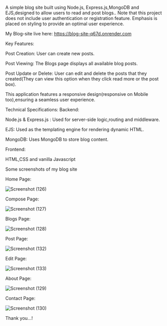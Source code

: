 A simple blog site built using Node.js, Express.js,MongoDB and EJS,designed to allow users to read and post blogs.. Note that this project does not include user authentication or registration feature. Emphasis is placed on styling to provide an optimal user experience.

My Blog-site live here: https://blog-site-q67d.onrender.com

Key Features:

Post Creation: User can create new posts.

Post Viewing: The Blogs page displays all available blog posts.

Post Update or Delete: User can edit and delete the posts that they created(They can view this option when they click read more or the post box).

This application features a responsive design(responsive on Mobile too),ensuring a seamless user experience.

Technical Specifications:
Backend:

  Node.js & Express.js : Used for server-side logic,routing and middleware.

  EJS: Used as the templating engine for rendering dynamic HTML.

  MongoDB: Uses MongoDB to store blog content.

Frontend:

  HTML,CSS and vanilla Javascript

Some screenshots of my blog site

Home Page:

![Screenshot (126)](https://github.com/user-attachments/assets/2fdbfb4e-5513-4b94-bbc8-f3491b7e1ae8)

Compose Page:

![Screenshot (127)](https://github.com/user-attachments/assets/85eab1b6-bd11-4466-8568-5778cee8d9d3)

Blogs Page:

![Screenshot (128)](https://github.com/user-attachments/assets/225ba885-a52d-4248-ba02-7f0bb46598ab)


Post Page:

![Screenshot (132)](https://github.com/user-attachments/assets/1b423292-28fe-43ee-8fff-27a69eb194e5)

Edit Page:

![Screenshot (133)](https://github.com/user-attachments/assets/e0b41786-564d-44bd-9bda-874f6a2b5f75)

About Page:

![Screenshot (129)](https://github.com/user-attachments/assets/9ab4b99a-320e-4b1b-a3fb-8331207fccd9)


Contact Page:

![Screenshot (130)](https://github.com/user-attachments/assets/1df01f5a-4cc3-4537-90de-c8be977a857d)

Thank you...!





  
